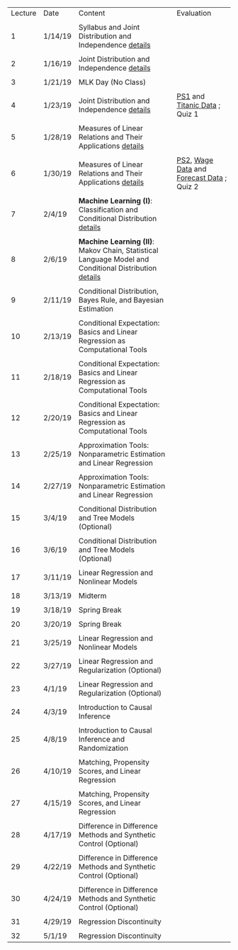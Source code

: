 |         |         |                                                                                                                                          |                                                                                             | 
|---------|---------|------------------------------------------------------------------------------------------------------------------------------------------|---------------------------------------------------------------------------------------------| 
| Lecture | Date    | Content                                                                                                                                  | Evaluation                                                                                  | 
|         |         |                                                                                                                                          |                                                                                             | 
| 1       | 1/14/19 | Syllabus and Joint Distribution and Independence [details](summary/mv01_joint_dist.md)                                                   |                                                                                             | 
|         |         |                                                                                                                                          |                                                                                             | 
| 2       | 1/16/19 | Joint Distribution and Independence [details](summary/mv01_joint_dist.md)                                                                |                                                                                             | 
|         |         |                                                                                                                                          |                                                                                             | 
| 3       | 1/21/19 | MLK Day (No Class)                                                                                                                       |                                                                                             | 
|         |         |                                                                                                                                          |                                                                                             | 
| 4       | 1/23/19 | Joint Distribution and Independence [details](summary/mv01_joint_dist.md)                                                                | [PS1](ps/ps1.pdf) and [Titanic Data](ps/titanic.csv) ; Quiz 1                               | 
|         |         |                                                                                                                                          |                                                                                             | 
| 5       | 1/28/19 | Measures of Linear Relations and Their Applications  [details](summary/mv02_association.md)                                              |                                                                                             | 
|         |         |                                                                                                                                          |                                                                                             | 
| 6       | 1/30/19 | Measures of Linear Relations and Their Applications  [details](summary/mv02_association.md)                                              | [PS2](ps/ps2.pdf),  [Wage Data](ps/wage2.csv) and [Forecast Data](ps/forecast.csv) ; Quiz 2 | 
|         |         |                                                                                                                                          |                                                                                             | 
| 7       | 2/4/19  | **Machine Learning (I)**: Classification and Conditional Distribution   [details](summary/mv03_cond_dist.md)                             |                                                                                             | 
|         |         |                                                                                                                                          |                                                                                             | 
| 8       | 2/6/19  | **Machine Learning (II)**: Makov Chain, Statistical Language Model and Conditional Distribution   [details](summary/mv03_cond_dist02.md) |                                                                                             | 
|         |         |                                                                                                                                          |                                                                                             | 
| 9       | 2/11/19 | Conditional Distribution, Bayes Rule, and Bayesian Estimation                                                                            |                                                                                             | 
|         |         |                                                                                                                                          |                                                                                             | 
| 10      | 2/13/19 | Conditional Expectation: Basics and Linear Regression as Computational Tools                                                             |                                                                                             | 
|         |         |                                                                                                                                          |                                                                                             | 
| 11      | 2/18/19 | Conditional Expectation: Basics and Linear Regression as Computational Tools                                                             |                                                                                             | 
|         |         |                                                                                                                                          |                                                                                             | 
| 12      | 2/20/19 | Conditional Expectation: Basics and Linear Regression as Computational Tools                                                             |                                                                                             | 
|         |         |                                                                                                                                          |                                                                                             | 
| 13      | 2/25/19 | Approximation Tools: Nonparametric Estimation and Linear Regression                                                                      |                                                                                             | 
|         |         |                                                                                                                                          |                                                                                             | 
| 14      | 2/27/19 | Approximation Tools: Nonparametric Estimation and Linear Regression                                                                      |                                                                                             | 
|         |         |                                                                                                                                          |                                                                                             | 
| 15      | 3/4/19  | Conditional Distribution and Tree Models (Optional)                                                                                      |                                                                                             | 
|         |         |                                                                                                                                          |                                                                                             | 
| 16      | 3/6/19  | Conditional Distribution and Tree Models (Optional)                                                                                      |                                                                                             | 
|         |         |                                                                                                                                          |                                                                                             | 
| 17      | 3/11/19 | Linear Regression and Nonlinear Models                                                                                                   |                                                                                             | 
|         |         |                                                                                                                                          |                                                                                             | 
| 18      | 3/13/19 | Midterm                                                                                                                                  |                                                                                             | 
|         |         |                                                                                                                                          |                                                                                             | 
| 19      | 3/18/19 | Spring Break                                                                                                                             |                                                                                             | 
|         |         |                                                                                                                                          |                                                                                             | 
| 20      | 3/20/19 | Spring Break                                                                                                                             |                                                                                             | 
|         |         |                                                                                                                                          |                                                                                             | 
| 21      | 3/25/19 | Linear Regression and Nonlinear Models                                                                                                   |                                                                                             | 
|         |         |                                                                                                                                          |                                                                                             | 
| 22      | 3/27/19 | Linear Regression and Regularization (Optional)                                                                                          |                                                                                             | 
|         |         |                                                                                                                                          |                                                                                             | 
| 23      | 4/1/19  | Linear Regression and Regularization (Optional)                                                                                          |                                                                                             | 
|         |         |                                                                                                                                          |                                                                                             | 
| 24      | 4/3/19  | Introduction to Causal Inference                                                                                                         |                                                                                             | 
|         |         |                                                                                                                                          |                                                                                             | 
| 25      | 4/8/19  | Introduction to Causal Inference and Randomization                                                                                       |                                                                                             | 
|         |         |                                                                                                                                          |                                                                                             | 
| 26      | 4/10/19 | Matching, Propensity Scores, and Linear Regression                                                                                       |                                                                                             | 
|         |         |                                                                                                                                          |                                                                                             | 
| 27      | 4/15/19 | Matching, Propensity Scores, and Linear Regression                                                                                       |                                                                                             | 
|         |         |                                                                                                                                          |                                                                                             | 
| 28      | 4/17/19 | Difference in Difference Methods and Synthetic Control (Optional)                                                                        |                                                                                             | 
|         |         |                                                                                                                                          |                                                                                             | 
| 29      | 4/22/19 | Difference in Difference Methods and Synthetic Control (Optional)                                                                        |                                                                                             | 
|         |         |                                                                                                                                          |                                                                                             | 
| 30      | 4/24/19 | Difference in Difference Methods and Synthetic Control (Optional)                                                                        |                                                                                             | 
|         |         |                                                                                                                                          |                                                                                             | 
| 31      | 4/29/19 | Regression Discontinuity                                                                                                                 |                                                                                             | 
|         |         |                                                                                                                                          |                                                                                             | 
| 32      | 5/1/19  | Regression Discontinuity                                                                                                                 |                                                                                             | 
